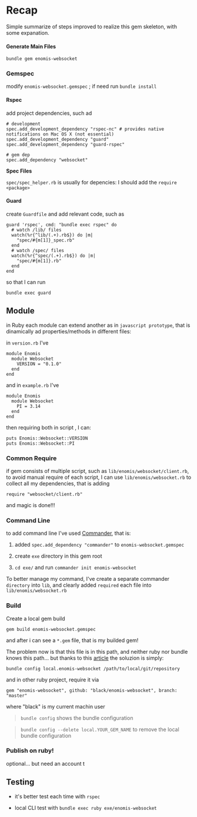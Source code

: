 Recap
=====

Simple summarize of steps improved to realize this gem skeleton, with some expanation.


#### Generate Main Files

`bundle gem enomis-websocket`


### Gemspec

modify `enomis-websocket.gemspec` ; if need run `bundle install`

#### Rspec

add project dependencies, such ad

````
# development
spec.add_development_dependency "rspec-nc" # provides native notifications on Mac OS X (not essential)
spec.add_development_dependency "guard"
spec.add_development_dependency "guard-rspec"

# gem dep
spec.add_dependency "websocket"
````



**Spec Files**

`spec/spec_helper.rb` is usually for depencies: I should add the `require <package>`


#### Guard

create `Guardfile` and add relevant code, such as

````
guard 'rspec', cmd: "bundle exec rspec" do
  # watch /lib/ files
  watch(%r{^lib/(.+).rb$}) do |m|
    "spec/#{m[1]}_spec.rb"
  end
  # watch /spec/ files
  watch(%r{^spec/(.+).rb$}) do |m|
    "spec/#{m[1]}.rb"
  end
end
````

so that I can run

````
bundle exec guard
````


Module
------

in Ruby each module can extend another as in `javascript prototype`, that is dinamically ad properties/methods in different files:

in `version.rb` I've

````
module Enomis
  module Websocket
    VERSION = "0.1.0"
  end
end
````

and in `example.rb` I've

````
module Enomis
  module Websocket
    PI = 3.14
  end
end
````

then requiring both in script , I can:

````
puts Enomis::Websocket::VERSION
puts Enomis::Websocket::PI
````

### Common Require

if gem consists of multiple script, such as `lib/enomis/websocket/client.rb`, to avoid manual require of each script, I can use `lib/enomis/websocket.rb` to collect all my dependencies, that is adding

````
require "websocket/client.rb"
````

and magic is done!!!



### Command Line

to add command line I've used [Commander](https://github.com/commander-rb/commander), that is:

1. added `spec.add_dependency "commander"` to `enomis-websocket.gemspec`

2. create `exe` directory in this gem root

3. `cd exe/` and run `commander init enomis-websocket`


To better manage my command, I've create a separate commander `directory` into `lib`, and clearly added `required` each file into `lib/enomis/websocket.rb`



### Build

Create a local gem build

`gem build enomis-websocket.gemspec`

and after i can see a `*.gem` file, that is my builded gem!

The problem now is that this file is in this path, and neither ruby nor bundle knows this path... but thanks to this [article](https://rossta.net/blog/how-to-specify-local-ruby-gems-in-your-gemfile.html) the soluzion is simply:

`bundle config local.enomis-websocket /path/to/local/git/repository`


and in other ruby project, require it via

`gem "enomis-websocket", github: "black/enomis-websocket", branch: "master"`

where "black" is my current machin user

> `bundle config` shows the bundle configuration

> `bundle config --delete local.YOUR_GEM_NAME` to remove the local bundle configuration


### Publish on ruby!

optional... but need an account t


Testing
--------

* it's better test each time with `rspec`

* local CLI test with `bundle exec ruby exe/enomis-websocket`
